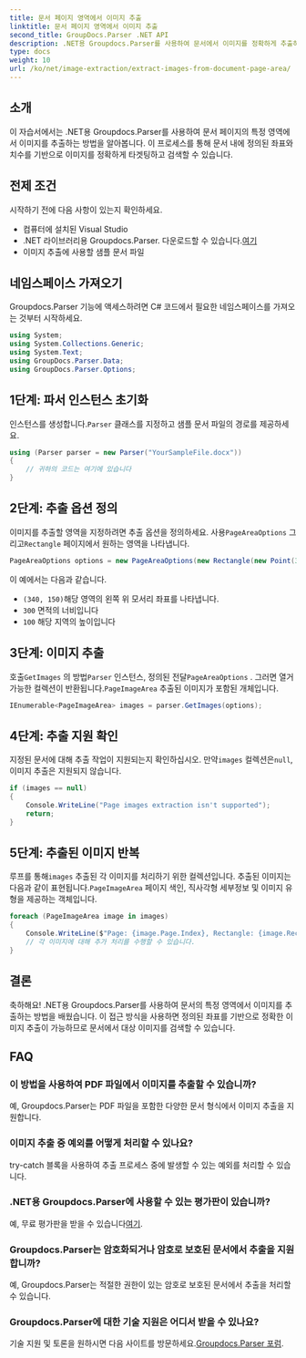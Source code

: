 ```yaml
---
title: 문서 페이지 영역에서 이미지 추출
linktitle: 문서 페이지 영역에서 이미지 추출
second_title: GroupDocs.Parser .NET API
description: .NET용 Groupdocs.Parser를 사용하여 문서에서 이미지를 정확하게 추출하는 방법을 알아보세요. 정확한 이미지 추출을 위해 특정 영역을 타겟팅하는 방법을 알아보세요.
type: docs
weight: 10
url: /ko/net/image-extraction/extract-images-from-document-page-area/
---
```

## 소개
이 자습서에서는 .NET용 Groupdocs.Parser를 사용하여 문서 페이지의 특정 영역에서 이미지를 추출하는 방법을 알아봅니다. 이 프로세스를 통해 문서 내에 정의된 좌표와 치수를 기반으로 이미지를 정확하게 타겟팅하고 검색할 수 있습니다.
## 전제 조건
시작하기 전에 다음 사항이 있는지 확인하세요.
- 컴퓨터에 설치된 Visual Studio
-  .NET 라이브러리용 Groupdocs.Parser. 다운로드할 수 있습니다.[여기](https://releases.groupdocs.com/parser/net/)
- 이미지 추출에 사용할 샘플 문서 파일
## 네임스페이스 가져오기
Groupdocs.Parser 기능에 액세스하려면 C# 코드에서 필요한 네임스페이스를 가져오는 것부터 시작하세요.
```csharp
using System;
using System.Collections.Generic;
using System.Text;
using GroupDocs.Parser.Data;
using GroupDocs.Parser.Options;
```
## 1단계: 파서 인스턴스 초기화
 인스턴스를 생성합니다.`Parser` 클래스를 지정하고 샘플 문서 파일의 경로를 제공하세요.
```csharp
using (Parser parser = new Parser("YourSampleFile.docx"))
{
    // 귀하의 코드는 여기에 있습니다
}
```
## 2단계: 추출 옵션 정의
 이미지를 추출할 영역을 지정하려면 추출 옵션을 정의하세요. 사용`PageAreaOptions` 그리고`Rectangle` 페이지에서 원하는 영역을 나타냅니다.
```csharp
PageAreaOptions options = new PageAreaOptions(new Rectangle(new Point(340, 150), new Size(300, 100)));
```
이 예에서는 다음과 같습니다.
- `(340, 150)`해당 영역의 왼쪽 위 모서리 좌표를 나타냅니다.
- `300` 면적의 너비입니다
- `100` 해당 지역의 높이입니다
## 3단계: 이미지 추출
 호출`GetImages` 의 방법`Parser` 인스턴스, 정의된 전달`PageAreaOptions` . 그러면 열거 가능한 컬렉션이 반환됩니다.`PageImageArea` 추출된 이미지가 포함된 개체입니다.
```csharp
IEnumerable<PageImageArea> images = parser.GetImages(options);
```
## 4단계: 추출 지원 확인
 지정된 문서에 대해 추출 작업이 지원되는지 확인하십시오. 만약`images` 컬렉션은`null`, 이미지 추출은 지원되지 않습니다.
```csharp
if (images == null)
{
    Console.WriteLine("Page images extraction isn't supported");
    return;
}
```
## 5단계: 추출된 이미지 반복
 루프를 통해`images` 추출된 각 이미지를 처리하기 위한 컬렉션입니다. 추출된 이미지는 다음과 같이 표현됩니다.`PageImageArea` 페이지 색인, 직사각형 세부정보 및 이미지 유형을 제공하는 객체입니다.
```csharp
foreach (PageImageArea image in images)
{
    Console.WriteLine($"Page: {image.Page.Index}, Rectangle: {image.Rectangle}, Type: {image.FileType}");
    // 각 이미지에 대해 추가 처리를 수행할 수 있습니다.
}
```
## 결론
축하해요! .NET용 Groupdocs.Parser를 사용하여 문서의 특정 영역에서 이미지를 추출하는 방법을 배웠습니다. 이 접근 방식을 사용하면 정의된 좌표를 기반으로 정확한 이미지 추출이 가능하므로 문서에서 대상 이미지를 검색할 수 있습니다.

## FAQ
### 이 방법을 사용하여 PDF 파일에서 이미지를 추출할 수 있습니까?
예, Groupdocs.Parser는 PDF 파일을 포함한 다양한 문서 형식에서 이미지 추출을 지원합니다.
### 이미지 추출 중 예외를 어떻게 처리할 수 있나요?
try-catch 블록을 사용하여 추출 프로세스 중에 발생할 수 있는 예외를 처리할 수 있습니다.
### .NET용 Groupdocs.Parser에 사용할 수 있는 평가판이 있습니까?
 예, 무료 평가판을 받을 수 있습니다[여기](https://releases.groupdocs.com/).
### Groupdocs.Parser는 암호화되거나 암호로 보호된 문서에서 추출을 지원합니까?
예, Groupdocs.Parser는 적절한 권한이 있는 암호로 보호된 문서에서 추출을 처리할 수 있습니다.
### Groupdocs.Parser에 대한 기술 지원은 어디서 받을 수 있나요?
 기술 지원 및 토론을 원하시면 다음 사이트를 방문하세요.[Groupdocs.Parser 포럼](https://forum.groupdocs.com/c/parser/17).
